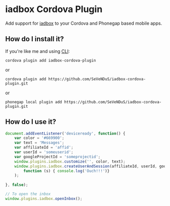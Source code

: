 # iadbox Cordova Plugin
Add support for [iadbox](https://www.iadbox.com/) to your Cordova and Phonegap based mobile apps.

## How do I install it? ##

If you're like me and using [CLI](http://cordova.apache.org/):
```
cordova plugin add iadbox-cordova-plugin
```

or

```
cordova plugin add https://github.com/SeVeNDuS/iadbox-cordova-plugin.git
```

or

```
phonegap local plugin add https://github.com/SeVeNDuS/iadbox-cordova-plugin.git
```

## How do I use it? ##

```javascript
document.addEventListener('deviceready', function() {
	var color = '#669900';
	var text = 'Messages';
	var affiliateId = 'affid';
	var userId = 'someuserid';
	var googleProjectId = 'someprojectid';
	window.plugins.iadbox.customize('', color, text);
	window.plugins.iadbox.createUserAndSession(affiliateId, userId, googleProjectId, 	function (s) { console.log('Success') }, 
		function (s) { console.log('Ouch!!!')}
	);
                    
}, false);

// To open the inbox
window.plugins.iadbox.openInbox();

```